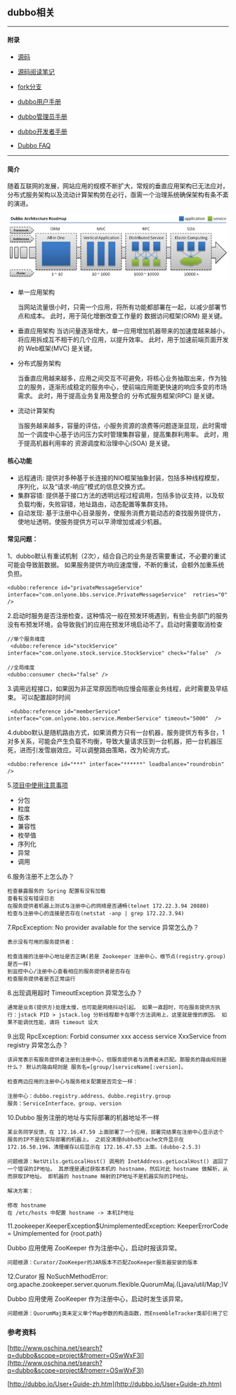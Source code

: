 ## dubbo相关

---

####  附录

* [源码](https://github.com/alibaba/dubbo)

* [源码阅读笔记](dubbo-sourcecode.md)

* [fork分支](https://github.com/aalansehaiyang/dubbo)

* [dubbo用户手册](https://dubbo.gitbooks.io/dubbo-user-book/)

* [dubbo管理员手册](https://dubbo.gitbooks.io/dubbo-admin-book/install/zookeeper.html)

* [dubbo开发者手册](https://dubbo.gitbooks.io/dubbo-dev-book/)

* [Dubbo FAQ](http://dubbo.wangxingrong.com/FAQ.htm)

---
#### 简介

随着互联网的发展，网站应用的规模不断扩大，常规的垂直应用架构已无法应对，分布式服务架构以及流动计算架构势在必行，亟需一个治理系统确保架构有条不紊的演进。

![image](img/dubbo-1.jpg)


* 单一应用架构

	当网站流量很小时，只需一个应用，将所有功能都部署在一起，以减少部署节点和成本。
此时，用于简化增删改查工作量的 数据访问框架(ORM) 是关键。

* 垂直应用架构
	当访问量逐渐增大，单一应用增加机器带来的加速度越来越小，将应用拆成互不相干的几个应用，以提升效率。
此时，用于加速前端页面开发的 Web框架(MVC) 是关键。

* 分布式服务架构 

	当垂直应用越来越多，应用之间交互不可避免，将核心业务抽取出来，作为独立的服务，逐渐形成稳定的服务中心，使前端应用能更快速的响应多变的市场需求。
此时，用于提高业务复用及整合的 分布式服务框架(RPC) 是关键。
* 流动计算架构

	当服务越来越多，容量的评估，小服务资源的浪费等问题逐渐显现，此时需增加一个调度中心基于访问压力实时管理集群容量，提高集群利用率。
此时，用于提高机器利用率的 资源调度和治理中心(SOA) 是关键。


#### 核心功能

* 远程通讯: 提供对多种基于长连接的NIO框架抽象封装，包括多种线程模型，序列化，以及“请求-响应”模式的信息交换方式。
* 集群容错: 提供基于接口方法的透明远程过程调用，包括多协议支持，以及软负载均衡，失败容错，地址路由，动态配置等集群支持。
* 自动发现: 基于注册中心目录服务，使服务消费方能动态的查找服务提供方，使地址透明，使服务提供方可以平滑增加或减少机器。

#### 常见问题：

1、dubbo默认有重试机制（2次），结合自己的业务是否需要重试，不必要的重试可能会导致脏数据。
如果服务提供方响应速度慢，不断的重试，会额外加重系统负担。

```
<dubbo:reference id="privateMessageService" interface="com.onlyone.bbs.service.PrivateMessageService"  retries="0" />
```

2.启动时服务是否注册检查，这种情况一般在预发环境遇到，有些业务部门的服务没有布预发环境，会导致我们的应用在预发环境启动不了。启动时需要取消检查

```
//单个服务维度
 <dubbo:reference id="stockService" interface="com.onlyone.stock.service.StockService" check="false"  />
 
//全局维度
<dubbo:consumer check="false" />

```

3.调用远程接口，如果因为非正常原因而响应慢会阻塞业务线程，此时需要及早结束。
可以配置超时时间

```
 <dubbo:reference id="memberService" interface="com.onlyone.bbs.service.MemberService" timeout="5000"  />
```

4.dubbo默认是随机路由方式，如果消费方只有一台机器，服务提供方有多台，1对多关系，可能会产生负载不均衡，导致大量请求压到一台机器，把一台机器压死，进而引发雪崩效应。可以调整路由策略，改为轮询方式。

```
<dubbo:reference id="***" interface="******" loadbalance="roundrobin" /> 
```

5.[项目中使用注意事项](https://dubbo.gitbooks.io/dubbo-user-book/best-practice.html)

* 分包
* 粒度
* 版本
* 兼容性
* 枚举值
* 序列化
* 异常
* 调用 

6.服务注册不上怎么办？

```
检查暴露服务的 Spring 配置有没有加载
查看有没有错误日志
在服务提供者机器上测试与注册中心的网络是否通畅(telnet 172.22.3.94 20880)
检查与注册中心的连接是否存在(netstat -anp | grep 172.22.3.94)
```

7.RpcException: No provider available for the service 异常怎么办？

```
表示没有可用的服务提供者：

检查连接的注册中心地址是否正确(若是 Zookeeper 注册中心，根节点(registry.group)是否一样)
到监控中心/注册中心查看相应的服务提供者是否存在
检查服务提供者是否正常运行
```

8.出现调用超时 TimeoutException 异常怎么办？

```
通常是业务(提供方)处理太慢，也可能是网络抖动引起。 如果一直超时，可在服务提供方执行：jstack PID > jstack.log 分析线程都卡在哪个方法调用上，这里就是慢的原因。 如果不能调优性能，请将 timeout 设大
```
9.出现 RpcException: Forbid consumer xxx access service XxxService from registry 异常怎么办？

```
该异常表示有服务提供者注册到注册中心，但服务提供者与消费者未匹配。那服务的路由规则是什么？ 默认的路由规则是 服务名=[group/]serviceName[:version]。

检查两边应用的注册中心与服务相关配置是否完全一样：

注册中心：dubbo.registry.address、dubbo.registry.group
服务：ServiceInterface、group、version
```

10.Dubbo 服务注册的地址与实际部署的机器地址不一样

```
某业务同学反馈，在 172.16.47.59 上面部署了一个应用，部署完结果在注册中心显示这个服务的IP不是在实际部署的机器上。 之前没清理dubbo的cache文件显示在 172.16.50.196，清理缓存以后显示在 172.16.47.53 上面。(dubbo-2.5.3)

问题根源：NetUtils.getLocalHost() 调用的 InetAddress.getLocalHost() 返回了一个错误的IP地址。 其原理是通过获取本机的 hostname，然后对此 hostname 做解析，从而获取IP地址。 即机器的 hostname 映射的IP地址不是机器实际的IP地址。

解决方案：

修改 hostname
在 /etc/hosts 中配置 hostname -> 本机IP地址
```

11.zookeeper.KeeperException$UnimplementedException: KeeperErrorCode = Unimplemented for {root.path}

Dubbo 应用使用 ZooKeeper 作为注册中心，启动时报该异常。

```
问题根源：Curator/ZooKeeper的JAR版本不匹配ZooKeeper服务器安装的版本
```

12.Curator 报 NoSuchMethodError: org.apache.zookeeper.server.quorum.flexible.QuorumMaj.(Ljava/util/Map;)V

Dubbo 应用使用 ZooKeeper 作为注册中心，启动时发生该异常。

```
问题根源：QuorumMaj类未定义单个Map参数的构造函数，而EnsembleTracker类却引用了它
```

###  参考资料

[http://www.oschina.net/search?q=dubbo&scope=project&fromerr=OSwWxF3l](http://www.oschina.net/search?q=dubbo&scope=project&fromerr=OSwWxF3l)


[http://dubbo.io/User+Guide-zh.htm](http://dubbo.io/User+Guide-zh.htm)